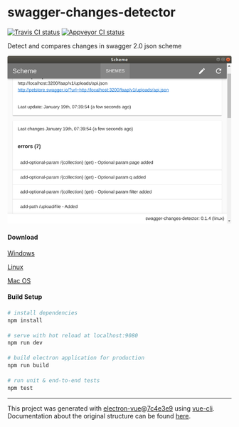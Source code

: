 # swagger-changes-detector

[![Travis CI status](https://travis-ci.org/grinat/swagger-changes-detector.svg?branch=master)](https://travis-ci.org/grinat/swagger-changes-detector)
[![Appveyor CI status](https://ci.appveyor.com/api/projects/status/github/grinat/swagger-changes-detector?branch=master&svg=true)](https://ci.appveyor.com/project/grinat/swagger-changes-detector)

Detect and compares changes in swagger 2.0 json scheme

![Scheme compare screenshot](docs/images/scheme.png)

#### Download

[Windows](https://github.com/grinat/swagger-changes-detector/releases/latest)

[Linux](https://github.com/grinat/swagger-changes-detector/releases/latest)

[Mac OS](https://github.com/grinat/swagger-changes-detector/releases/latest)

#### Build Setup

``` bash
# install dependencies
npm install

# serve with hot reload at localhost:9080
npm run dev

# build electron application for production
npm run build

# run unit & end-to-end tests
npm test


```

---

This project was generated with [electron-vue](https://github.com/SimulatedGREG/electron-vue)@[7c4e3e9](https://github.com/SimulatedGREG/electron-vue/tree/7c4e3e90a772bd4c27d2dd4790f61f09bae0fcef) using [vue-cli](https://github.com/vuejs/vue-cli). Documentation about the original structure can be found [here](https://simulatedgreg.gitbooks.io/electron-vue/content/index.html).
